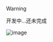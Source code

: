 > [!WARNING]
> 开发中...还未完成
> 

![image](https://github.com/user-attachments/assets/960fb751-52d2-482c-a729-6785a220005a)

